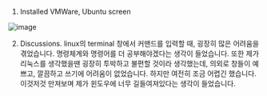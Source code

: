 
1. Installed VMWare, Ubuntu screen



![image](https://user-images.githubusercontent.com/71176000/122722774-15b09000-d2ad-11eb-94ba-700d360f4638.png)


2. Discussions.
 linux의 terminal 창에서 커맨드를 입력할 때, 굉장히 많은 어려움을 겪었습니다. 명령체계와 명령어를 더 공부해야겠다는 생각이 들었습니다. 또한 제가 리눅스를 생각했을땐 굉장히 투박하고 불편할 것이라 생각했는데, 의외로 창들이 예쁘고, 깔끔하고 쓰기에 어려움이 없었습니다. 하지만 여전히 조금 어렵긴 했습니다. 이것저것 만져보며 제가 윈도우에 너무 길들여져있다는 생각이 들었습니다.
